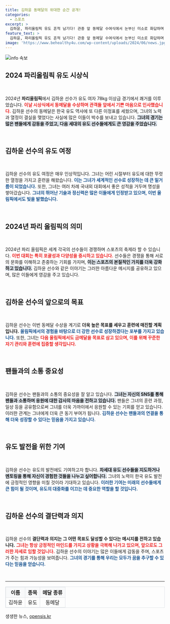 ```yaml
---
title: 김하윤 동메달의 위대한 순간 공개!
categories:
  - 스포츠
excerpt: >
  김하윤, 파리올림픽 유도 흔적 남기다! 관중 앞 동메달 수여식에서 눈부신 미소로 화답하며 대한민국 사격을 한껏 빛냈습니다! 클릭하고 그녀의 감동 순간을 만나보세요!
feature_text: >
  김하윤, 파리올림픽 유도 흔적 남기다! 관중 앞 동메달 수여식에서 눈부신 미소로 화답하며 대한민국 사격을 한껏 빛냈습니다! 클릭하고 그녀의 감동 순간을 만나보세요!
image: 'https://www.behealthy4u.com/wp-content/uploads/2024/06/news.jpg'
---
```


<p><img src="https://www.behealthy4u.com/wp-content/uploads/2024/06/news.jpg" alt="info 속보" /></p>

<h2 data-ke-size="size26">2024 파리올림픽 유도 시상식</h2>

<p data-ke-size="size16">&nbsp;</p>

<p>2024년 <b>파리올림픽</b>에서 김하윤 선수가 유도 여자 78kg 이상급 경기에서 쾌거를 이루었습니다. <b><span style="color: #ee2323;">이날 시상식에서 동메달을 수상하며 관객들 앞에서 기쁜 마음으로 인사했습니다.</span></b> 김하윤 선수의 동메달은 한국 유도 역사에 또 다른 이정표를 세웠으며, 그녀의 노력과 열정이 결실을 맺었다는 사실에 많은 이들이 박수를 보내고 있습니다. <b><span style="background-color: #21538527;">그녀의 경기는 많은 팬들에게 감동을 주었고, 다음 세대의 유도 선수들에게도 큰 영감을 주었습니다.</span></b></p>

<p data-ke-size="size16">&nbsp;</p>

<h2 data-ke-size="size26">김하윤 선수의 유도 여정</h2>

<p data-ke-size="size16">&nbsp;</p>

<p>김하윤 선수의 유도 여정은 매우 인상적입니다. 그녀는 어린 시절부터 유도에 대한 뚜렷한 열정을 가지고 훈련을 해왔습니다. <b><span style="color: #1a5490;">이는 그녀가 세계적인 선수로 성장하는 데 큰 밑거름이 되었습니다.</span></b> 또한, 그녀는 여러 차례 국내외 대회에서 좋은 성적을 거두며 명성을 쌓아갔습니다. <b><span style="color: #1a5490;">그녀의 뛰어난 기술과 정신력은 많은 이들에게 인정받고 있으며, 이번 올림픽에서도 빛을 발했습니다.</span></b></p>

<p data-ke-size="size16">&nbsp;</p>

<h2 data-ke-size="size26">2024년 파리 올림픽의 의미</h2>

<p data-ke-size="size16">&nbsp;</p>

<p>2024년 파리 올림픽은 세계 각국의 선수들이 경쟁하며 스포츠의 축제라 할 수 있습니다. <b><span style="color: #ee2323;">이번 대회는 특히 포괄성과 다양성을 중시하고 있습니다.</span></b> 선수들은 경쟁을 통해 서로의 문화를 이해하고 존중하는 기회를 가지며, <b><span style="background-color: #21538527;">이는 스포츠의 본질적인 가치를 더욱 강화하고 있습니다.</span></b> 김하윤 선수와 같은 이야기는 그러한 아름다운 메시지를 공유하고 있으며, 많은 이들에게 영감을 주고 있습니다.</p>

<p data-ke-size="size16">&nbsp;</p>

<h2 data-ke-size="size26">김하윤 선수의 앞으로의 목표</h2>

<p data-ke-size="size16">&nbsp;</p>

<p>김하윤 선수는 이번 동메달 수상을 계기로 <b>더욱 높은 목표를 세우고 훈련에 매진할 계획입니다.</b> <b><span style="color: #1a5490;">올림픽에서의 경험을 바탕으로 더 강한 선수로 성장하겠다는 포부를 가지고 있습니다.</span></b> 또한, 그녀는 <b><span style="color: #ee2323;">다음 올림픽에서도 금메달을 목표로 삼고 있으며, 이를 위해 꾸준한 자기 관리와 훈련에 집중할 생각입니다.</span></b></p>

<p data-ke-size="size16">&nbsp;</p>

<h2 data-ke-size="size26">팬들과의 소통 중요성</h2>

<p data-ke-size="size16">&nbsp;</p>

<p>김하윤 선수는 팬들과의 소통의 중요성을 잘 알고 있습니다. <b><span style="background-color: #21538527;">그녀는 자신의 SNS를 통해 팬들과 소통하며 응원에 대한 감사의 마음을 전하고 있습니다.</span></b> 팬들은 그녀의 훈련 과정, 일상 등을 공유함으로써 그녀를 더욱 가까이에서 응원할 수 있는 기회를 얻고 있습니다. 이러한 관계는 그녀에게 더욱 큰 동기 부여가 됩니다. <b><span style="color: #1a5490;">김하윤 선수는 팬들과의 연결을 통해 더욱 성장할 수 있다는 믿음을 가지고 있습니다.</span></b></p>

<p data-ke-size="size16">&nbsp;</p>

<h2 data-ke-size="size26">유도 발전을 위한 기여</h2>

<p data-ke-size="size16">&nbsp;</p>

<p>김하윤 선수는 유도의 발전에도 기여하고자 합니다. <b><span style="background-color: #21538527;">차세대 유도 선수들을 지도하거나 멘토링을 통해 자신이 경험한 것들을 나누고 싶어합니다.</span></b> 그녀의 노력이 한국 유도 발전에 긍정적인 영향을 미칠 것이라 기대하고 있습니다. <b><span style="color: #1a5490;">이러한 기여는 미래의 선수들에게 큰 힘이 될 것이며, 유도의 대중화를 이끄는 데 중요한 역할을 할 것입니다.</span></b></p>

<p data-ke-size="size16">&nbsp;</p>

<h2 data-ke-size="size26">김하윤 선수의 결단력과 의지</h2>

<p data-ke-size="size16">&nbsp;</p>

<p>김하윤 선수의 <b>결단력과 의지는 그 어떤 목표도 달성할 수 있다는 메시지를 전하고 있습니다.</b> <b><span style="color: #ee2323;">그녀는 항상 긍정적인 마인드를 가지고 상황을 극복해 나가고 있으며, 앞으로도 그러한 자세로 임할 것입니다.</span></b> 김하윤 선수의 이야기는 많은 이들에게 감동을 주며, 스포츠가 주는 힘과 가능성을 보여줍니다. <b><span style="color: #1a5490;">그녀의 경기를 통해 우리는 모두가 꿈을 추구할 수 있다는 믿음을 얻습니다.</span></b></p>

<p data-ke-size="size16">&nbsp;</p>

<hr>

<table style="width: 100%; border: 1px solid #dee2e6; border-collapse: collapse;">
    <thead>
        <tr style="background-color: #f8f9fa;">
            <th style="border: 1px solid #dee2e6; text-align: center;">이름</th>
            <th style="border: 1px solid #dee2e6; text-align: center;">종목</th>
            <th style="border: 1px solid #dee2e6; text-align: center;">메달 종류</th>
        </tr>
    </thead>
    <tbody>
        <tr>
            <td style="border: 1px solid #dee2e6; text-align: center;">김하윤</td>
            <td style="border: 1px solid #dee2e6; text-align: center;">유도</td>
            <td style="border: 1px solid #dee2e6; text-align: center;">동메달</td>
        </tr>
    </tbody>
</table>
생생한 뉴스, <a href="https://opensis.kr" rel="dofollow">opensis.kr</a>


